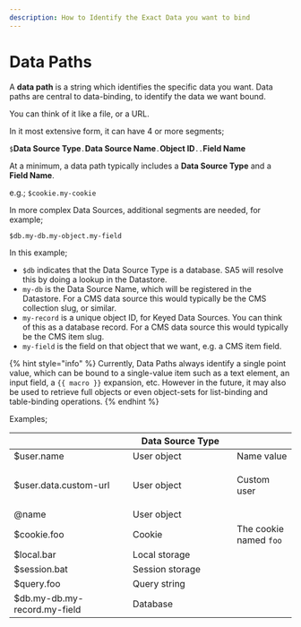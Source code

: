 ```yaml
---
description: How to Identify the Exact Data you want to bind
---
```


# Data Paths

A **data path** is a string which identifies the specific data you want. Data paths are central to data-binding, to identify the data we want bound.&#x20;

You can think of it like a file, or a URL.&#x20;

In it most extensive form, it can have 4 or more segments;&#x20;

`$`**Data Source Type**`.`**Data Source Name**`.`**Object ID**`..`**Field Name**

At a minimum, a data path typically includes a **Data Source Type** and a **Field Name**.&#x20;

e.g.; `$cookie.my-cookie`

In more complex Data Sources, additional segments are needed, for example;&#x20;

`$db.my-db.my-object.my-field`

In this example;

* `$db` indicates that the Data Source Type is a database. SA5 will resolve this by doing a lookup in the Datastore.
* `my-db` is the Data Source Name, which will be registered in the Datastore. For a CMS data source this would typically be the CMS collection slug, or similar.
* `my-record` is a unique object ID, for Keyed Data Sources. You can think of this as a database record. For a CMS data source this would typically be the CMS item slug. &#x20;
* `my-field` is the field on that object that we want, e.g. a CMS item field.

{% hint style="info" %}
Currently, Data Paths always identify a single point value, which can be bound to a single-value item such as a text element, an input field, a `{{ macro }}` expansion, etc. However in the future, it may also be used to retrieve full objects or even object-sets for list-binding and table-binding operations. &#x20;
{% endhint %}

Examples;

<table><thead><tr><th width="196.33333333333331"></th><th width="170">Data Source Type</th><th></th></tr></thead><tbody><tr><td>$user.name</td><td>User object</td><td>Name value</td></tr><tr><td>$user.data.custom-url</td><td>User object</td><td><p></p><p>Custom user </p></td></tr><tr><td>@name</td><td>User object</td><td></td></tr><tr><td>$cookie.foo</td><td>Cookie</td><td>The cookie named <code>foo</code></td></tr><tr><td>$local.bar</td><td>Local storage</td><td></td></tr><tr><td>$session.bat</td><td>Session storage</td><td></td></tr><tr><td>$query.foo</td><td>Query string </td><td></td></tr><tr><td>$db.my-db.my-record.my-field</td><td>Database</td><td></td></tr></tbody></table>





